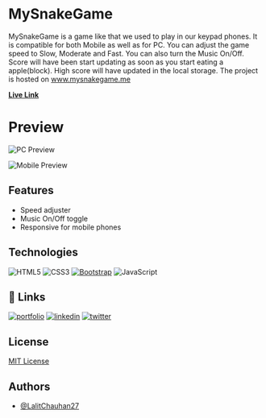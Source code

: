 
# MySnakeGame

MySnakeGame is a game like that we used to play in our keypad phones. It is compatible for both Mobile as well as for PC.
You can adjust the game speed to Slow, Moderate and Fast. You can also turn the Music On/Off. Score will have been start updating as soon as you start eating a apple(block). High score will have updated in the local storage. The project is hosted on www.mysnakegame.me

**[Live Link](https://www.mysnakegame.me/)**
# Preview

![PC Preview](https://uc3605f0330ba5ac9beb1559c108.previews.dropboxusercontent.com/p/thumb/ABoEn3rgTz_7y-TKiVc2IyVo8nI8ETp61IcKdt32REoBHMCHLVTl1cxZCyL9VY9gIuZ6J1DTcTQdl6x4yng3pjaYyI9MhSjvAXFaPjCDKIn_m5oJ6vJoXQPtRZtBRaIDYx3vnQ-uGhabaE6rAtGV1Er4Urp4K686vf3T8SLcFIv0xEJUAirq0h4yGu2fQjuEyTQ8hwA3P_TnFlajTRj2FDtuP5WWpW_cjQizEN2vBrPZ4gfLrYDJDpfL5NfmAx5z5bNNs7PGSLa_lx8nUc62zs_qJsn_bkLXLf6J66KAOYk7trpc1KeVhzYL3lofFqOEjec3qWZFNcewYUtJAXno4DSdsTL8L4TY21wvJFgZ9QTd5vd_knYzM_0HurHq696JOE1tprOXad8aSNl_gDtbq98VkzceDJMHzGs7QWI_cg1PMg/p.jpeg)

![Mobile Preview](https://uca1e02d70d6e376967b6beb62e3.previews.dropboxusercontent.com/p/thumb/ABpQZU-eO4L-9NSpzok_TehOG2V0J8bZj0JAFx6G1bVrVWEvQVI98bUrgoMPsygazgTl6OzyqYnCVw9K63pzzxNIJxAbEHgOQPY0YKofmYXr4djkk-jy__48zALqsPu86D1S6Zxo1gD6gia4SrRvLWqfsUv_6TwDjuPwnqNXc0XbHxkXrrgJZ7vIAuFkgDl_XSNJl_IBfftlvSgA398eCwwZ5sPHxs711d7m95EFi1gTEHWMGRxV_AKT8xSN_9p0LSbPxttOSH1YlxKr-mJ7ygVbyEu63xSiM11BWCjBfS81XE8Ai0NA-6gnqOM-3Z7i0AQHFFqtZz6lM4HMxo5cotwC-4mKWswbzBJnVzPKhwQObaSJqmGfJhn30PtqVWKvrZ0XjL7j022uTXJ4tw2cKjPRub0so4ci5WpHeXl6Epm3lA/p.jpeg)


## Features

- Speed adjuster
- Music On/Off toggle
- Responsive for mobile phones

## Technologies

![HTML5](https://img.shields.io/badge/-HTML5-E34F26?style=flat-square&logo=html5&logoColor=white)
![CSS3](https://img.shields.io/badge/-CSS3-1572B6?style=flat-square&logo=css3)
[![Bootstrap](https://img.shields.io/badge/-Bootstrap-563D7C?style=flat-square&logo=bootstrap)](https://getbootstrap.com/)
![JavaScript](https://img.shields.io/badge/-JavaScript-black?style=flat-square&logo=javascript)
## 🔗 Links
[![portfolio](https://img.shields.io/badge/my_portfolio-000?style=for-the-badge&logo=ko-fi&logoColor=white)](https://github.com/LalitChauhan27)
[![linkedin](https://img.shields.io/badge/linkedin-0A66C2?style=for-the-badge&logo=linkedin&logoColor=white)](https://www.linkedin.com/in/lalitchauhan277/)
[![twitter](https://img.shields.io/badge/twitter-1DA1F2?style=for-the-badge&logo=twitter&logoColor=white)](https://twitter.com/lalitchauhantwt)


## License

[MIT License](LICENSE)


## Authors

- [@LalitChauhan27](https://www.github.com/LalitChauhan27)

